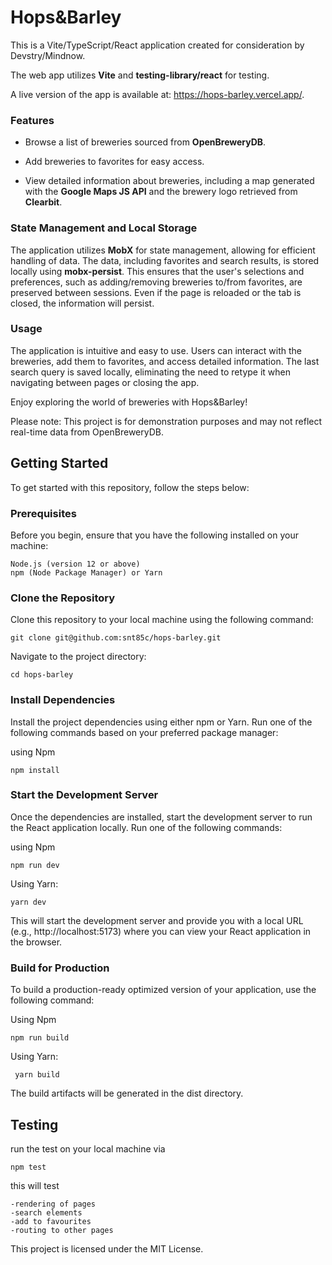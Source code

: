 # Hops&Barley

This is a Vite/TypeScript/React application created for consideration by Devstry/Mindnow.

The web app utilizes **Vite** and **testing-library/react** for testing.

A live version of the app is available at: https://hops-barley.vercel.app/.

### Features

- Browse a list of breweries sourced from **OpenBreweryDB**.

- Add breweries to favorites for easy access.

- View detailed information about breweries, including a map generated with the **Google Maps JS API** and the brewery logo retrieved from **Clearbit**.

### State Management and Local Storage

The application utilizes **MobX** for state management, allowing for efficient handling of data. The data, including favorites and search results, is stored locally using **mobx-persist**. This ensures that the user's selections and preferences, such as adding/removing breweries to/from favorites, are preserved between sessions. Even if the page is reloaded or the tab is closed, the information will persist.
### Usage

The application is intuitive and easy to use. Users can interact with the breweries, add them to favorites, and access detailed information. The last search query is saved locally, eliminating the need to retype it when navigating between pages or closing the app.

Enjoy exploring the world of breweries with Hops&Barley!

Please note: This project is for demonstration purposes and may not reflect real-time data from OpenBreweryDB.

## Getting Started

To get started with this repository, follow the steps below:

### Prerequisites

Before you begin, ensure that you have the following installed on your machine:

    Node.js (version 12 or above)
    npm (Node Package Manager) or Yarn

### Clone the Repository

Clone this repository to your local machine using the following command:

    git clone git@github.com:snt85c/hops-barley.git

Navigate to the project directory:

    cd hops-barley

### Install Dependencies

Install the project dependencies using either npm or Yarn. Run one of the following commands based on your preferred package manager:

using Npm

    npm install

### Start the Development Server

Once the dependencies are installed, start the development server to run the React application locally. Run one of the following commands:

using Npm

    npm run dev

Using Yarn:

    yarn dev

This will start the development server and provide you with a local URL (e.g., http://localhost:5173) where you can view your React application in the browser.

### Build for Production

To build a production-ready optimized version of your application, use the following command:

Using Npm

    npm run build

Using Yarn:

     yarn build

The build artifacts will be generated in the dist directory.

## Testing

run the test on your local machine via

    npm test

this will test

    -rendering of pages
    -search elements
    -add to favourites
    -routing to other pages

This project is licensed under the MIT License.

